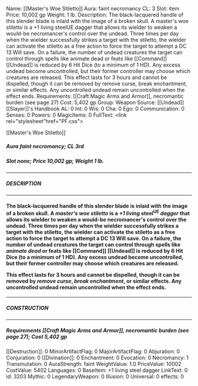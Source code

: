 Name: [[Master's Woe Stiletto]]
Aura: faint necromancy
CL: 3
Slot: item
Price: 10,002 gp
Weight: 1 lb.
Description: The black-lacquered handle of this slender blade is inlaid with the image of a broken skull. A master's woe stiletto is a +1 living steelUE dagger that allows its wielder to weaken a would-be necromancer's control over the undead. Three times per day when the wielder successfully strikes a target with the stiletto, the wielder can activate the stiletto as a free action to force the target to attempt a DC 13 Will save. On a failure, the number of undead creatures the target can control through spells like animate dead or feats like [[Command]] [[Undead]] is reduced by 6 Hit Dice (to a minimum of 1 HD). Any excess undead become uncontrolled, but their former controller may choose which creatures are released. This effect lasts for 3 hours and cannot be dispelled, though it can be removed by remove curse, break enchantment, or similar effects. Any uncontrolled undead remain uncontrolled when the effect ends.
Requirements: [[Craft Magic Arms and Armor]], necromantic burden (see page 27)
Cost: 5,402 gp
Group: Weapon
Source: [[Undead]] [[Slayer]]'s Handbook
AL: 0
Int: 0
Wis: 0
Cha: 0
Ego: 0
Communication: 0
Senses: 0
Powers: 0
MagicItems: 0
FullText: <link rel="stylesheet"href="PF.css"><div class="heading"><p class="alignleft">[[Master's Woe Stiletto]]</p><div style="clear: both;"></div></div><div><h5><b>Aura </b>faint necromancy; <b>CL </b>3rd</h5><h5><b>Slot </b>none; <b>Price </b>10,002 gp; <b>Weight </b>1 lb.</h5></div><hr/><div><h5><b>DESCRIPTION</b></h5></div><hr/><div><h4><p>The black-lacquered handle of this slender blade is inlaid with the image of a broken skull. A <i>master's woe stiletto</i> is a <i>+1 living</i> steel<sup>UE</sup> <i>dagger</i> that allows its wielder to weaken a would-be necromancer's control over the undead. Three times per day when the wielder successfully strikes a target with the stiletto, the wielder can activate the stiletto as a free action to force the target to attempt a DC 13 Will save. On a failure, the number of undead creatures the target can control through spells like <i>animate dead</i> or feats like [[Command]] [[Undead]] is reduced by 6 Hit Dice (to a minimum of 1 HD). Any excess undead become uncontrolled, but their former controller may choose which creatures are released.</p><p>This effect lasts for 3 hours and cannot be dispelled, though it can be removed by <i>remove curse</i>, <i>break enchantment</i>, or similar effects. Any uncontrolled undead remain uncontrolled when the effect ends.</p></h4></div><hr/><div><h5><b>CONSTRUCTION</b></h5></div><hr/><div><h5><b>Requirements </b>[[Craft Magic Arms and Armor]], <i>necromantic burden (see page 27)</i>; <b>Cost </b>5,402 gp</h5></div>
[[Destruction]]: 0
MinorArtifactFlag: 0
MajorArtifactFlag: 0
Abjuration: 0
Conjuration: 0
[[Divination]]: 0
Enchantment: 0
Evocation: 0
Necromancy: 1
Transmutation: 0
AuraStrength: faint
WeightValue: 1.0
PriceValue: 10002
CostValue: 5402
Languages: 0
BaseItem: +1 living steel dagger
LinkText: 0
id: 3203
Mythic: 0
LegendaryWeapon: 0
Illusion: 0
Universal: 0
effects: 0
